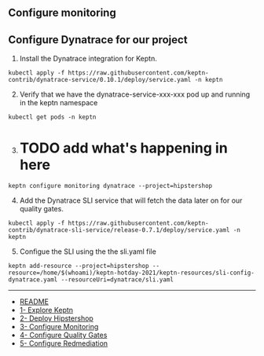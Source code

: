 ## Configure monitoring

## Configure Dynatrace for our project

1. Install the Dynatrace integration for Keptn.
```
kubectl apply -f https://raw.githubusercontent.com/keptn-contrib/dynatrace-service/0.10.1/deploy/service.yaml -n keptn
```

2. Verify that we have the dynatrace-service-xxx-xxx pod up and running in the keptn namespace
```
kubectl get pods -n keptn 
```

3. # TODO add what's happening in here
```
keptn configure monitoring dynatrace --project=hipstershop
```

4. Add the Dynatrace SLI service that will fetch the data later on for our quality gates.
```
kubectl apply -f https://raw.githubusercontent.com/keptn-contrib/dynatrace-sli-service/release-0.7.1/deploy/service.yaml -n keptn
```

5. Configue the SLI using the the sli.yaml file
```
keptn add-resource --project=hipstershop --resource=/home/$(whoami)/keptn-hotday-2021/keptn-resources/sli-config-dynatrace.yaml --resourceUri=dynatrace/sli.yaml
```
---
- [README](./README.md)
- [1- Explore Keptn](./0-explore-keptn.md)
- [2- Deploy Hipstershop](./1-deploy-hipstershop.md)
- [3- Configure Monitoring](./2-configure-monitoring.md)
- [4- Configure Quality Gates](./3-quality-gates.md)
- [5- Configure Redmediation](./4-remediation.md)